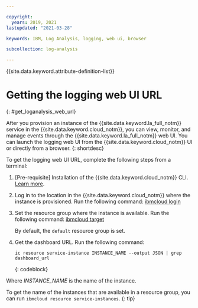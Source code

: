 ```yaml
---

copyright:
  years: 2019, 2021
lastupdated: "2021-03-28"

keywords: IBM, Log Analysis, logging, web ui, browser

subcollection: log-analysis

---
```


{{site.data.keyword.attribute-definition-list}}

# Getting the logging web UI URL
{: #get_loganalysis_web_url}

After you provision an instance of the {{site.data.keyword.la_full_notm}} service in the {{site.data.keyword.cloud_notm}}, you can view, monitor, and manage events through the {{site.data.keyword.la_full_notm}} web UI. You can launch the logging web UI from the {{site.data.keyword.cloud_notm}} UI or directly from a browser.
{: shortdesc}

To get the logging web UI URL, complete the following steps from a terminal:

1. [Pre-requisite] Installation of the {{site.data.keyword.cloud_notm}} CLI. [Learn more](/docs/cli?topic=cli-getting-started).

2. Log in to the location in the {{site.data.keyword.cloud_notm}} where the instance is provisioned. Run the following command: [ibmcloud login](/docs/cli?topic=cli-ibmcloud_cli#ibmcloud_login)

3. Set the resource group where the instance is available. Run the following command: [ibmcloud target](/docs/cli?topic=cli-ibmcloud_cli#ibmcloud_target)

    By default, the `default` resource group is set.

4. Get the dashboard URL. Run the following command:

    ```text
    ic resource service-instance INSTANCE_NAME --output JSON | grep dashboard_url
    ```
    {: codeblock}
    
Where *INSTANCE_NAME* is the name of the instance.

To get the name of the instances that are available in a resource group, you can run `ibmcloud resource service-instances`.
{: tip}

